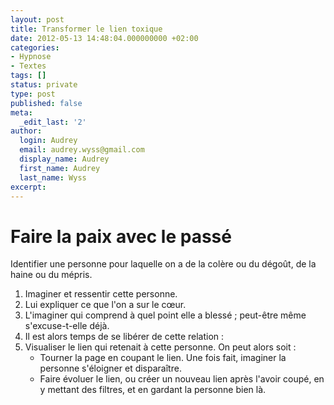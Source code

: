 ```yaml
---
layout: post
title: Transformer le lien toxique
date: 2012-05-13 14:48:04.000000000 +02:00
categories:
- Hypnose
- Textes
tags: []
status: private
type: post
published: false
meta:
  _edit_last: '2'
author:
  login: Audrey
  email: audrey.wyss@gmail.com
  display_name: Audrey
  first_name: Audrey
  last_name: Wyss
excerpt:
---
```

<h1>Faire la paix avec le passé</h1>
<p>Identifier une personne pour laquelle on a de la colère ou du dégoût, de la haine ou du mépris.</p>
<ol>
<li>Imaginer et ressentir cette personne.</li>
<li>Lui expliquer ce que l'on a sur le cœur.</li>
<li>L'imaginer qui comprend à quel point elle a blessé ; peut-être même s'excuse-t-elle déjà.</li>
<li>Il est alors temps de se libérer de cette relation&nbsp;:</li>
<li>Visualiser le lien qui retenait à cette personne. On peut alors soit&nbsp;:
<ul>
<li>Tourner la page en coupant le lien. Une fois fait, imaginer la personne s'éloigner et disparaître.</li>
<li>Faire évoluer le lien, ou créer un nouveau lien après l'avoir coupé, en y mettant des filtres, et en gardant la personne bien là.</li>
</ul>
</li>
</ol>
